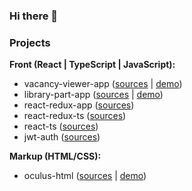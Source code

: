 ### Hi there 👋

### Projects

**Front (React | TypeScript | JavaScript):**
- vacancy-viewer-app ([sources](https://github.com/udulko2/vacancy-viewer-app) | [demo](https://luminous-a910e1.netlify.app/search))
- library-part-app ([sources](https://github.com/udulko2/library-part-app) | [demo](https://library-part-far3ca.netlify.app/))
- react-redux-app ([sources](https://github.com/udulko2/React-Redux-App))
- react-redux-ts ([sources](https://github.com/udulko2/react-redux-ts))
- react-ts ([sources](https://github.com/udulko2/react-ts))
- jwt-auth ([sources](https://github.com/udulko2/jwt-auth))

**Markup (HTML/CSS):**
- oculus-html ([sources](https://github.com/udulko2/oculus-html) | [demo](https://oculus-html-4797c2.netlify.app))


<!--
**udulko2/udulko2** is a ✨ _special_ ✨ repository because its `README.md` (this file) appears on your GitHub profile.

Here are some ideas to get you started:

- 🔭 I’m currently working on ...
- 🌱 I’m currently learning ...
- 👯 I’m looking to collaborate on ...
- 🤔 I’m looking for help with ...
- 💬 Ask me about ...
- 📫 How to reach me: ...
- 😄 Pronouns: ...
- ⚡ Fun fact: ...
-->
